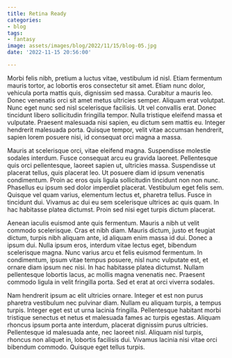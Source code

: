 ```yaml
---
title: Retina Ready
categories:
- blog
tags:
- fantasy
image: assets/images/blog/2022/11/15/blog-05.jpg
date: '2022-11-15 20:56:00'

---
```


Morbi felis nibh, pretium a luctus vitae, vestibulum id nisl. Etiam fermentum mauris tortor, ac lobortis eros consectetur sit amet. Etiam nunc dolor, vehicula porta mattis quis, dignissim sed massa. Curabitur a mauris leo. Donec venenatis orci sit amet metus ultricies semper. Aliquam erat volutpat. Nunc eget nunc sed nisl scelerisque facilisis. Ut vel convallis erat. Donec tincidunt libero sollicitudin fringilla tempor. Nulla tristique eleifend massa et vulputate. Praesent malesuada nisi sapien, eu dictum sem mattis eu. Integer hendrerit malesuada porta. Quisque tempor, velit vitae accumsan hendrerit, sapien lorem posuere nisi, id consequat orci magna a massa.

Mauris at scelerisque orci, vitae eleifend magna. Suspendisse molestie sodales interdum. Fusce consequat arcu eu gravida laoreet. Pellentesque quis orci pellentesque, laoreet sapien ut, ultricies massa. Suspendisse ut placerat tellus, quis placerat leo. Ut posuere diam id ipsum venenatis condimentum. Proin ac eros quis ligula sollicitudin tincidunt non non nunc. Phasellus eu ipsum sed dolor imperdiet placerat. Vestibulum eget felis sem. Quisque vel quam varius, elementum lectus et, pharetra tellus. Fusce in tincidunt dui. Vivamus ac dui eu sem scelerisque ultrices ac quis quam. In hac habitasse platea dictumst. Proin sed nisi eget turpis dictum placerat.

Aenean iaculis euismod ante quis fermentum. Mauris a nibh ut velit commodo scelerisque. Cras et nibh diam. Mauris dictum, justo et feugiat dictum, turpis nibh aliquam ante, id aliquam enim massa id dui. Donec a ipsum dui. Nulla ipsum eros, interdum vitae lectus eget, bibendum scelerisque magna. Nunc varius arcu et felis euismod fermentum. In condimentum, ipsum vitae tempus posuere, nisl nunc vulputate est, et ornare diam ipsum nec nisi. In hac habitasse platea dictumst. Nullam pellentesque lobortis lacus, ac mollis magna venenatis nec. Praesent commodo ligula in velit fringilla porta. Sed et erat at orci viverra sodales.

Nam hendrerit ipsum ac elit ultricies ornare. Integer et est non purus pharetra vestibulum nec pulvinar diam. Nullam eu aliquam turpis, a tempus turpis. Integer eget est ut urna lacinia fringilla. Pellentesque habitant morbi tristique senectus et netus et malesuada fames ac turpis egestas. Aliquam rhoncus ipsum porta ante interdum, placerat dignissim purus ultricies. Pellentesque id malesuada ante, nec laoreet nisl. Aliquam nisl turpis, rhoncus non aliquet in, lobortis facilisis dui. Vivamus lacinia nisi vitae orci bibendum commodo. Quisque eget tellus turpis.
